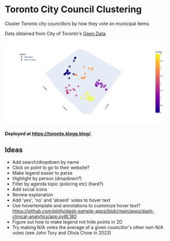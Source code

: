 # Toronto City Council Clustering
Cluster Toronto city councillors by how they vote on municipal items.

Data obtained from City of Toronto's [Open Data](https://open.toronto.ca/dataset/members-of-toroxnto-city-council-voting-record/).

![Toronto City Councillors by Voting Records](notebooks/output/city-councillors-3.png "Toronto City Councillors by Voting Records")

**Deployed at https://toronto.klogg.blog/.**

## Ideas
- Add search/dropdown by name
- Click on point to go to their website?
- Make legend easier to parse
- Highlight by person (dropdown?)
- Filter by agenda topic (policing etc) (hard?)
- Add social icons
- Review explanation
- Add 'yes', 'no' and 'absent' votes to hover text
- Use hovertemplate and annotations to customize hover text? https://github.com/plotly/dash-sample-apps/blob/main/apps/dash-clinical-analytics/app.py#L180
- Figure out how to make legend not hide points in 2D
- Try making N/A votes the average of a given councillor's other non-N/A votes (see John Tory and Olivia Chow in 2023)
